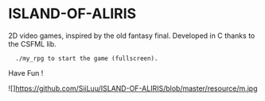 # ISLAND-OF-ALIRIS

2D video games, inspired by the old fantasy final.
Developed in C thanks to the CSFML lib.
```
  ./my_rpg to start the game (fullscreen).
```
Have Fun !

![]https://github.com/SiiLuu/ISLAND-OF-ALIRIS/blob/master/resource/m.jpg
